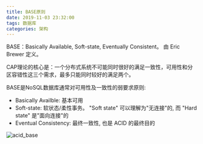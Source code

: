 ```yaml
---
title: BASE原则
date: 2019-11-03 23:32:00
tags: 数据库
categories: 架构
---
```


BASE：Basically Available, Soft-state, Eventually Consistent。 由 Eric Brewer 定义。

CAP理论的核心是：一个分布式系统不可能同时很好的满足一致性，可用性和分区容错性这三个需求，最多只能同时较好的满足两个。

BASE是NoSQL数据库通常对可用性及一致性的弱要求原则:

- Basically Availble: 基本可用
- Soft-state: 软状态/柔性事务。 "Soft state" 可以理解为"无连接"的, 而 "Hard state" 是"面向连接"的
- Eventual Consistency: 最终一致性, 也是 ACID 的最终目的

![acid_base](/images/2019-11-04T23-58-38.png)
